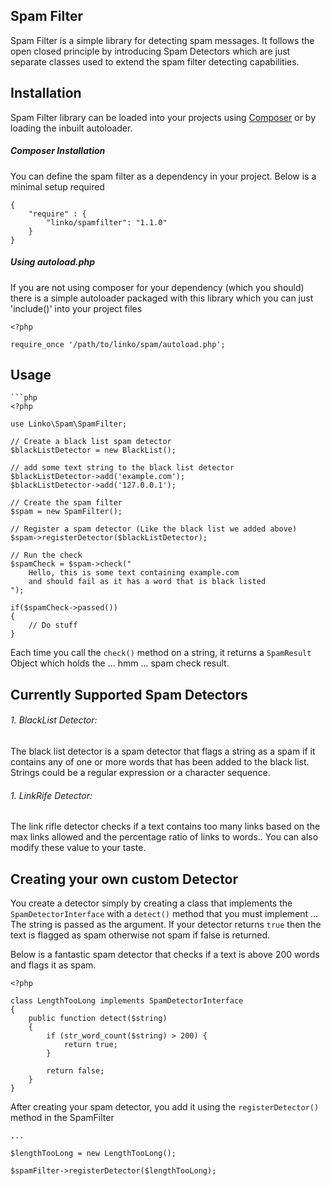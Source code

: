 Spam Filter
---------------------

Spam Filter is a simple library for detecting spam messages. It follows the open closed principle by introducing
Spam Detectors which are just separate classes used to extend the spam filter detecting capabilities.

## Installation

Spam Filter library can be loaded into your projects using [Composer](http://getcomposer.org) or by loading
the inbuilt autoloader.

##### Composer Installation

You can define the spam filter as a dependency in your project. Below is a minimal setup required

	{
		"require" : {
			"linko/spamfilter": "1.1.0"
		}
	}

##### Using autoload.php

If you are not using composer for your dependency (which you should) there is a simple autoloader packaged with
this library which you can just 'include()' into your project files

	<?php

	require_once '/path/to/linko/spam/autoload.php';

## Usage

	```php
	<?php

	use Linko\Spam\SpamFilter;

	// Create a black list spam detector
	$blackListDetector = new BlackList();

	// add some text string to the black list detector
	$blackListDetector->add('example.com');
	$blackListDetector->add('127.0.0.1');

	// Create the spam filter
	$spam = new SpamFilter();

	// Register a spam detector (Like the black list we added above)
	$spam->registerDetector($blackListDetector);

	// Run the check
	$spamCheck = $spam->check("
		Hello, this is some text containing example.com
		and should fail as it has a word that is black listed
	");

	if($spamCheck->passed())
	{
		// Do stuff
	}

Each time you call the ``check()`` method on a string, it returns a ``SpamResult``
Object which holds the ... hmm ... spam check result.

## Currently Supported Spam Detectors

###### 1. BlackList Detector:

The black list detector is a spam detector that flags a string as a spam  if it contains
any of one or more words that has been added to the black list.
Strings could be a regular expression or a character sequence.

###### 1. LinkRife Detector:

The link rifle detector checks if a text contains too many links based on the max links allowed
and the percentage ratio of links to words.. You can also modify these value to your taste.

## Creating your own custom Detector

You create a detector simply by creating a class that implements the ``SpamDetectorInterface``
with a ``detect()`` method that you must implement ... The string is passed as the argument.
If your detector returns ``true`` then the text is flagged as spam otherwise not spam if false is returned.

Below is a fantastic spam detector that checks if a text is above 200 words and flags it as spam.

	<?php

	class LengthTooLong implements SpamDetectorInterface
	{
		public function detect($string)
		{
			if (str_word_count($string) > 200) {
				return true;
			}

			return false;
		}
	}

After creating your spam detector, you add it using the ``registerDetector()`` method in the SpamFilter

	...

	$lengthTooLong = new LengthTooLong();

	$spamFilter->registerDetector($lengthTooLong);

